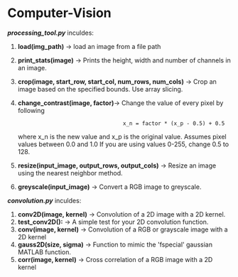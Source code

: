 # Computer-Vision

***processing_tool.py*** inculdes:
1. **load(img_path)** -> load an image from a file path
2. **print_stats(image)** -> Prints the height, width and number of channels in an image.
3. **crop(image, start_row, start_col, num_rows, num_cols)** -> Crop an image based on the specified bounds. Use array slicing.
4. **change_contrast(image, factor)**-> Change the value of every pixel by following
                                        
                                        x_n = factor * (x_p - 0.5) + 0.5
                                        
    where x_n is the new value and x_p is the original value.
    Assumes pixel values between 0.0 and 1.0 
    If you are using values 0-255, change 0.5 to 128.
                                        
5. **resize(input_image, output_rows, output_cols)** -> Resize an image using the nearest neighbor method.
6. **greyscale(input_image)** -> Convert a RGB image to greyscale. 

***convolution.py*** inculdes:
1. **conv2D(image, kernel)** -> Convolution of a 2D image with a 2D kernel.
2. **test_conv2D():** -> A simple test for your 2D convolution function.
3. **conv(image, kernel)** -> Convolution of a RGB or grayscale image with a 2D kernel
4. **gauss2D(size, sigma)** -> Function to mimic the 'fspecial' gaussian MATLAB function.
5. **corr(image, kernel)** -> Cross correlation of a RGB image with a 2D kernel
